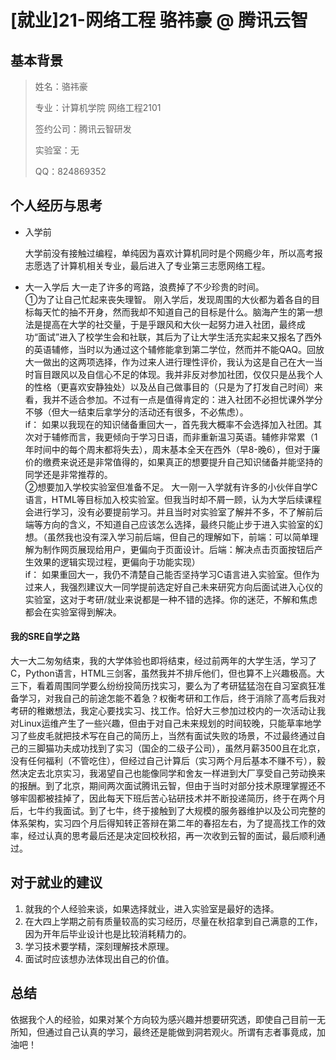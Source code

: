 #  [就业\]21-网络工程 骆祎豪  @ 腾讯云智

## 基本背景

>姓名：骆祎豪
>
>专业：计算机学院 网络工程2101
>
>签约公司：腾讯云智研发
>
>实验室：无
>
>QQ：824869352
>

## 个人经历与思考

- 入学前


  大学前没有接触过编程，单纯因为喜欢计算机同时是个网瘾少年，所以高考报志愿选了计算机相关专业，最后进入了专业第三志愿网络工程。


- 大一入学后
大一走了许多的弯路，浪费掉了不少珍贵的时间。<br>
 ①为了让自己忙起来丧失理智。
刚入学后，发现周围的大伙都为着各自的目标每天忙的抽不开身，然而我却不知道自己的目标是什么。脑海产生的第一想法是提高在大学的社交量，于是乎跟风和大伙一起努力进入社团，最终成功“面试”进入了校学生会和社联，其后为了让大学生活充实起来又报名了西外的英语辅修，当时以为通过这个辅修能拿到第二学位，然而并不能QAQ。回放大一做出的这两项选择，作为过来人进行理性评价，我认为这是自己在大一当时盲目跟风以及自信心不足的体现。我并非反对参加社团，仅仅只是丛我个人的性格（更喜欢安静独处）以及丛自己做事目的（只是为了打发自己时间）来看，我并不适合参加。不过有一点是值得肯定的：进入社团不必担忧课外学分不够（但大一结束后拿学分的活动还有很多，不必焦虑）。<br>
 if：
如果以我现在的知识储备重回大一，首先我大概率不会选择加入社团。其次对于辅修而言，我更倾向于学习日语，而非重新温习英语。辅修非常累（1年时间中的每个周末都将失去），周末基本全天在西外（早8-晚6），但对于廉价的缴费来说还是非常值得的，如果真正的想要提升自己知识储备并能坚持的同学还是非常推荐的。<br>
②想要加入学校实验室但准备不足。
大一刚一入学就有许多的小伙伴自学C语言，HTML等目标加入校实验室。但我当时却不屑一顾，认为大学后续课程会进行学习，没有必要提前学习。并且当时对实验室了解并不多，不了解前后端等方向的含义，不知道自己应该怎么选择，最终只能止步于进入实验室的幻想。（虽然我也没有深入学习前后端，但自己的理解如下，前端：可以简单理解为制作网页展现给用户，更偏向于页面设计。后端：解决点击页面按钮后产生效果的逻辑实现过程，更偏向于功能实现）<br>
if：
如果重回大一，我仍不清楚自己能否坚持学习C语言进入实验室。但作为过来人，我强烈建议大一同学提前选定好自己未来研究方向后面试进入心仪的实验室，这对于考研/就业来说都是一种不错的选择。你的迷茫，不解和焦虑都会在实验室得到解决。<br>

#### 我的SRE自学之路

大一大二匆匆结束，我的大学体验也即将结束，经过前两年的大学生活，学习了C，Python语言，HTML三剑客，虽然我并不排斥他们，但也算不上兴趣极高。大三下，看着周围同学要么纷纷投简历找实习，要么为了考研猛猛泡在自习室疯狂准备学习，对我自己的前途怎能不着急？权衡考研和工作后，终于消除了高考后我对考研的稚嫩想法，我定心要找实习、找工作。恰好大三参加过校内的一次活动让我对Linux运维产生了一些兴趣，但由于对自己未来规划的时间较晚，只能草率地学习了些皮毛就把技术写在自己的简历上，当然有面试失败的场景，不过最终通过自己的三脚猫功夫成功找到了实习（国企的二级子公司），虽然月薪3500且在北京，没有任何福利（不管吃住），但经过自己计算后（实习两个月后基本不赚不亏），毅然决定去北京实习，我渴望自己也能像同学和舍友一样进到大厂享受自己劳动换来的报酬。到了北京，期间两次面试腾讯云智，但由于当时对部分技术原理掌握还不够牢固都被挂掉了，因此每天下班后苦心钻研技术并不断投递简历，终于在两个月后，七牛约我面试。到了七牛，终于接触到了大规模的服务器维护以及公司完整的体系架构，实习四个月后得知转正答辩在第二年的春招左右，为了提高找工作的效率，经过认真的思考最后还是决定回校秋招，再一次收到云智的面试，最后顺利通过。

## 对于就业的建议

1. 就我的个人经验来谈，如果选择就业，进入实验室是最好的选择。
2. 在大四上学期之前有质量较高的实习经历，尽量在秋招拿到自己满意的工作，因为开年后毕业设计也是比较消耗精力的。
3. 学习技术要学精，深刻理解技术原理。
4. 面试时应该想办法体现出自己的价值。

## 总结

依据我个人的经验，如果对某个方向较为感兴趣并想要研究透，即使自己目前一无所知，但通过自己认真的学习，最终还是能做到洞若观火。所谓有志者事竟成，加油吧！
